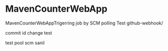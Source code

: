 # MavenCounterWebApp
MavenCounterWebAppTrigerring job by SCM polling Test
github-webhook/

commit id change
test

test pool scm
sanil
